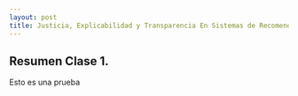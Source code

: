 ```yaml
---
layout: post
title: Justicia, Explicabilidad y Transparencia En Sistemas de Recomendación
---
```

## Resumen Clase 1.

Esto es una prueba
